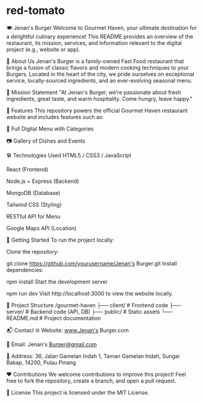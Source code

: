 # red-tomato
🍽️ Jenan's Burger
Welcome to Gourmet Haven, your ultimate destination for a delightful culinary experience! This README provides an overview of the restaurant, its mission, services, and information relevant to the digital project (e.g., website or app).

🌟 About Us
Jenan's Burger is a family-owned Fast Food restaurant that brings a fusion of classic flavors and modern cooking techniques to your Burgers. Located in the heart of the city, we pride ourselves on exceptional service, locally-sourced ingredients, and an ever-evolving seasonal menu.

🧭 Mission Statement
"At Jenan's Burger, we’re passionate about fresh ingredients, great taste, and warm hospitality. Come hungry, leave happy."

🍴 Features
This repository powers the official Gourmet Haven restaurant website and includes features such as:

📜 Full Digital Menu with Categories

📷 Gallery of Dishes and Events

🛠️ Technologies Used
HTML5 / CSS3 / JavaScript

React (Frontend)

Node.js + Express (Backend)

MongoDB (Database)

Tailwind CSS (Styling)

RESTful API for Menu

Google Maps API (Location)

🚀 Getting Started
To run the project locally:

Clone the repository:

git clone https://github.com/yourusername/Jenan's Burger.git
Install dependencies:

npm install
Start the development server

npm run dev
Visit http://localhost:3000 to view the website locally.

📂 Project Structure
/gourmet-haven
  ├── client/       # Frontend code
  ├── server/       # Backend code (API, DB)
  ├── public/       # Static assets
  └── README.md     # Project documentation
  
📬 Contact
🌐 Website: www.Jenan's Burger.com

📧 Email: Jenan's Burger@gmail.com

📍 Address: 36, Jalan Gamelan Indah 1, Taman Gamelan Indah, Sungai Bakap, 14200, Pulau Pinang

❤️ Contributions
We welcome contributions to improve this project! Feel free to fork the repository, create a branch, and open a pull request.

📄 License
This project is licensed under the MIT License.
